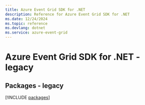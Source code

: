 ```yaml
---
title: Azure Event Grid SDK for .NET
description: Reference for Azure Event Grid SDK for .NET
ms.date: 12/24/2024
ms.topic: reference
ms.devlang: dotnet
ms.service: azure-event-grid
---
```

# Azure Event Grid SDK for .NET - legacy
## Packages - legacy
[!INCLUDE [packages](event-grid-index.md)]